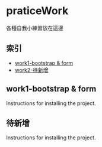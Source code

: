 # praticeWork
各種自我小練習放在這邊

索引
--
- [work1-bootstrap & form](#work-1-bootstrap--form)
- [work2-待新增](#待新增)

## work1-bootstrap & form

Instructions for installing the project.

## 待新增

Instructions for installing the project.

